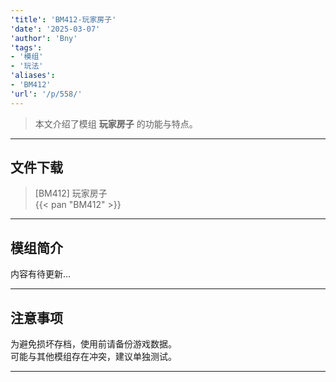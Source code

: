 ```yaml
---
'title': 'BM412-玩家房子'
'date': '2025-03-07'
'author': 'Bny'
'tags':
- '模组'
- '玩法'
'aliases':
- 'BM412'
'url': '/p/558/'
---
```


> 本文介绍了模组 **玩家房子** 的功能与特点。

---

## 文件下载

> [BM412] 玩家房子  
{{< pan "BM412" >}}  

---

## 模组简介

>  
内容有待更新...  

---

## 注意事项

>  
为避免损坏存档，使用前请备份游戏数据。  
可能与其他模组存在冲突，建议单独测试。  

---

